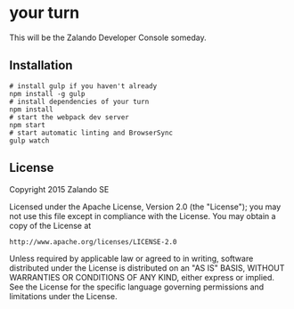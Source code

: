 # your turn

This will be the Zalando Developer Console someday.

## Installation

    # install gulp if you haven't already
    npm install -g gulp
    # install dependencies of your turn
    npm install
    # start the webpack dev server
    npm start
    # start automatic linting and BrowserSync
    gulp watch

## License

Copyright 2015 Zalando SE

Licensed under the Apache License, Version 2.0 (the "License");
you may not use this file except in compliance with the License.
You may obtain a copy of the License at

    http://www.apache.org/licenses/LICENSE-2.0

Unless required by applicable law or agreed to in writing, software
distributed under the License is distributed on an "AS IS" BASIS,
WITHOUT WARRANTIES OR CONDITIONS OF ANY KIND, either express or implied.
See the License for the specific language governing permissions and
limitations under the License.